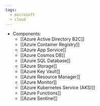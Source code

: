 ```yaml
---
tags:
  - microsoft
  - cloud
---
```

- Components:
	- [[Azure Active Directory B2C]]
	- [[Azure Container Registry]]
	- [[Azure App Service]]
	- [[Azure Cosmos DB]]
	- [[Azure SQL Database]]
	- [[Azure Storage]]
	- [[Azure Key Vault]]
	- [[Azure Resource Manager]]
	- [[Azure Monitor]]
	- [[Azure Kubernetes Service (AKS)]]
	- [[Azure Functions]]
	- [[Azure Sentinel]]
